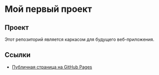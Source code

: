 # Мой первый проект

## Проект
Этот репозиторий является каркасом для будущего веб-приложения.

## Ссылки

- [Публичная страница на GitHub Pages](https://megaserezha228.github.io/my_awesome_project/src/index.html)


